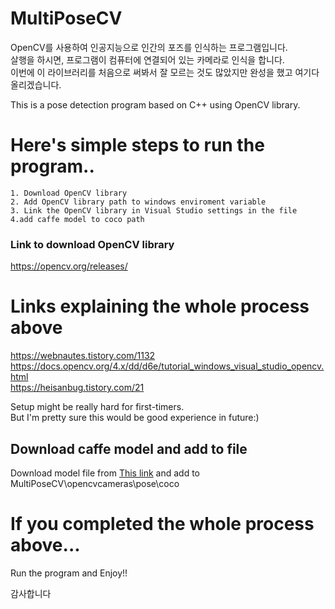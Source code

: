 # MultiPoseCV
OpenCV를 사용하여 인공지능으로 인간의 포즈를 인식하는 프로그램입니다.<br/>
살행을 하시면, 프로그램이 컴퓨터에 연결되어 있는 카메라로 인식을 합니다.<br/>
이번에 이 라이브러리를 처음으로 써봐서 잘 모르는 것도 많았지만 완성을 했고 여기다 올리겠습니다.


This is a pose detection program based on C++ using OpenCV library.

# Here's simple steps to run the program..
```
1. Download OpenCV library
2. Add OpenCV library path to windows enviroment variable
3. Link the OpenCV library in Visual Studio settings in the file
4.add caffe model to coco path
```

### Link to download OpenCV library
https://opencv.org/releases/

# Links explaining the whole process above
https://webnautes.tistory.com/1132<br/>
https://docs.opencv.org/4.x/dd/d6e/tutorial_windows_visual_studio_opencv.html<br/>
https://heisanbug.tistory.com/21<br/>

Setup might be really hard for first-timers.<br/>
But I'm pretty sure this would be good experience in future:)<br/>

## Download caffe model and add to file
Download model file from [This link](https://github.com/foss-for-synopsys-dwc-arc-processors/synopsys-caffe-models/blob/master/caffe_models/openpose/caffe_model/pose_iter_440000.caffemodel) and add to MultiPoseCV\opencvcameras\pose\coco

# If you completed the whole process above...
Run the program and Enjoy!!


감사합니다

